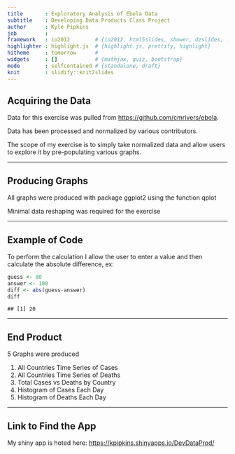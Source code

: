 ```yaml
---
title       : Exploratory Analysis of Ebola Data
subtitle    : Developing Data Products Class Project
author      : Kyle Pipkins
job         : 
framework   : io2012        # {io2012, html5slides, shower, dzslides, ...}
highlighter : highlight.js  # {highlight.js, prettify, highlight}
hitheme     : tomorrow      # 
widgets     : []            # {mathjax, quiz, bootstrap}
mode        : selfcontained # {standalone, draft}
knit        : slidify::knit2slides
---
```

## Acquiring the Data

Data for this exercise was pulled from https://github.com/cmrivers/ebola. 

Data has been processed and normalized by various contributors.

The scope of my exercise is to simply take normalized data and allow users to explore it by pre-populating various graphs.

---
## Producing Graphs

All graphs were produced with package ggplot2 using the function qplot

Minimal data reshaping was required for the exercise

---
## Example of Code

To perform the calculation I allow the user to enter a value and then calculate the absolute difference, ex:

```r
guess <- 80
answer <- 100
diff <- abs(guess-answer)
diff
```

```
## [1] 20
```

---
## End Product

5 Graphs were produced

1. All Countries Time Series of Cases
2. All Countries Time Series of Deaths
3. Total Cases vs Deaths by Country
4. Histogram of Cases Each Day
5. Histogram of Deaths Each Day

---
## Link to Find the App

My shiny app is hoted here: https://kpipkins.shinyapps.io/DevDataProd/


